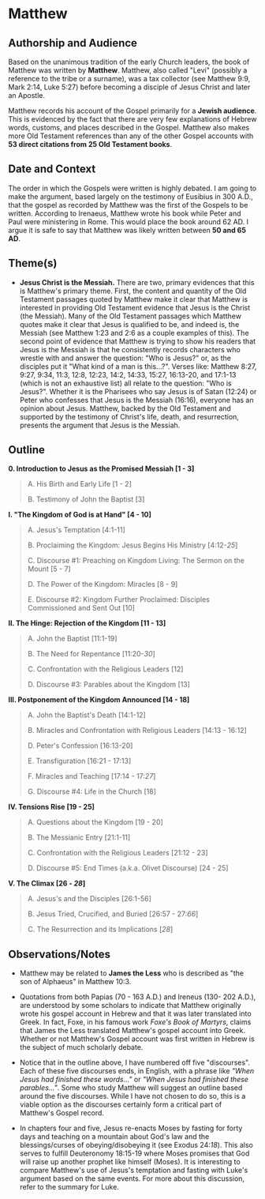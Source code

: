 # Matthew


## Authorship and Audience
Based on the unanimous tradition of the early Church leaders, the book of Matthew was written by **Matthew**. Matthew, also called "Levi" (possibly a reference to the tribe or a surname), was a tax collector (see Matthew 9:9, Mark 2:14, Luke 5:27) before becoming a disciple of Jesus Christ and later an Apostle.

Matthew records his account of the Gospel primarily for a **Jewish audience**. This is evidenced by the fact that there are very few explanations of Hebrew words, customs, and places described in the Gospel. Matthew also makes more Old Testament references than any of the other Gospel accounts with **53 direct citations from 25 Old Testament books**.


## Date and Context
The order in which the Gospels were written is highly debated. I am going to make the argument, based largely on the testimony of Eusibius in 300 A.D., that the gospel as recorded by Matthew was the first of the Gospels to be written. According to Irenaeus, Matthew wrote his book while Peter and Paul were ministering in Rome. This would place the book around 62 AD. I argue it is safe to say that Matthew was likely written between **50 and 65 AD**.


## Theme(s)
- **Jesus Christ is the Messiah.** There are two, primary evidences that this is Matthew's primary theme. First, the content and quantity of the Old Testament passages quoted by Matthew make it clear that Matthew is interested in providing Old Testament evidence that Jesus is the Christ (the Messiah). Many of the Old Testament passages which Matthew quotes make it clear that Jesus is qualified to be, and indeed is, the Messiah (see Matthew 1:23 and 2:6 as a couple examples of this). The second point of evidence that Matthew is trying to show his readers that Jesus is the Messiah is that he consistently records characters who wrestle with and answer the question: "Who is Jesus?" or, as the disciples put it "What kind of a man is this...?". Verses like: Matthew 8:27, 9:27, 9:34, 11:3, 12:8, 12:23, 14:2, 14:33, 15:27, 16:13-20, and 17:1-13 (which is not an exhaustive list) all relate to the question: "Who is Jesus?". Whether it is the Pharisees who say Jesus is of Satan (12:24) or Peter who confesses that Jesus is the Messiah (16:16), everyone has an opinion about Jesus. Matthew, backed by the Old Testament and supported by the testimony of Christ's life, death, and resurrection, presents the argument that Jesus is the Messiah.


## Outline
**0. Introduction to Jesus as the Promised Messiah  [1 - 3]**

  > A. His Birth and Early Life  [1 - 2]
  > 
  > B. Testimony of John the Baptist  [3]

**I. "The Kingdom of God is at Hand"  [4 - 10]**

  > A. Jesus's Temptation  [4:1-11]
  > 
  > B. Proclaiming the Kingdom: Jesus Begins His Ministry  [4:12-*25*]
  > 
  > C. Discourse #1: Preaching on Kingdom Living: The Sermon on the Mount  [5 - 7]
  > 
  > D. The Power of the Kingdom: Miracles [8 - 9]
  > 
  > E. Discourse #2: Kingdom Further Proclaimed: Disciples Commissioned and Sent Out [10]

**II. The Hinge: Rejection of the Kingdom  [11 - 13]**

  > A. John the Baptist  [11:1-19]
  > 
  > B. The Need for Repentance  [11:20-*30*]
  > 
  > C. Confrontation with the Religious Leaders  [12]
  > 
  > D. Discourse #3: Parables about the Kingdom  [13]

**III. Postponement of the Kingdom Announced  [14 - 18]**

  > A. John the Baptist's Death  [14:1-12]
  > 
  > B. Miracles and Confrontation with Religious Leaders  [14:13 - 16:12]
  > 
  > D. Peter's Confession  [16:13-20]
  > 
  > E. Transfiguration  [16:21 - 17:13]
  > 
  > F. Miracles and Teaching  [17:14 - 17:*27*]
  > 
  > G. Discourse #4: Life in the Church  [18]

**IV. Tensions Rise  [19 - 25]**

  > A. Questions about the Kingdom [19 - 20]
  > 
  > B. The Messianic Entry  [21:1-11]
  > 
  > C. Confrontation with the Religious Leaders  [21:12 - 23]
  > 
  > D. Discourse #5: End Times (a.k.a. Olivet Discourse)  [24 - 25]

**V. The Climax  [26 - *28*]**

  > A. Jesus's and the Disciples  [26:1-56]
  > 
  > B. Jesus Tried, Crucified, and Buried  [26:57 - 27:*66*]
  > 
  > C. The Resurrection and its Implications  [*28*]


## Observations/Notes
  - Matthew may be related to **James the Less** who is described as "the son of Alphaeus" in Matthew 10:3.

  - Quotations from both Papias (70 - 163 A.D.) and Ireneus (130- 202 A.D.), are understood by some scholars to indicate that Matthew originally wrote his gospel account in Hebrew and that it was later translated into Greek. In fact, Foxe, in his famous work *Foxe's Book of Martyrs*, claims that James the Less translated Matthew's gospel account into Greek. Whether or not Matthew's Gospel account was first written in Hebrew is the subject of much scholarly debate.

  - Notice that in the outline above, I have numbered off five "discourses". Each of these five discourses ends, in English, with a phrase like *"When Jesus had finished these words..."* or *"When Jesus had finished these parables..."*. Some who study Matthew will suggest an outline based around the five discourses. While I have not chosen to do so, this is a viable option as the discourses certainly form a critical part of Matthew's Gospel record.

  - In chapters four and five, Jesus re-enacts Moses by fasting for forty days and teaching on a mountain about God's law and the blessings/curses of obeying/disobeying it (see Exodus 24:*18*). This also serves to fulfill Deuteronomy 18:15-19 where Moses promises that God will raise up another prophet like himself (Moses). It is interesting to compare Matthew's use of Jesus's temptation and fasting with Luke's argument based on the same events. For more about this discussion, refer to the summary for Luke.
